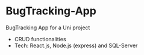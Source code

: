 # BugTracking-App

BugTracking App for a Uni project 
- CRUD functionalities
- Tech: React.js, Node.js (express) and SQL-Server
